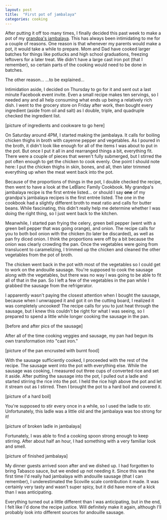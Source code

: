 ```yaml
---
layout: post
title:  "First pot of jambalaya"
categories: cooking
---
```


After putting it off too many times, I finally decided this past week to make a pot of my [grandpa's jambalaya](https://douglasleblanc.wordpress.com/2014/12/30/one-leblanc-tradition/). This has always been intimidating to me for a couple of reasons. One reason is that whenever my parents would make a pot, it would take a while to prepare. Mom and Dad have cooked larger batches for things like potlucks and high school graduations, freezing leftovers for a later treat. We didn't have a large cast iron pot (that I remember), so certain parts of the cooking would need to be done in batches.

The other reason... ...to be explained...

Intimidation aside, I decided on Thursday to go for it and sent out a last minute Facebook event invite. Even a small recipe makes ten servings, so I needed any and all help consuming what ends up being a relatively rich dish. I went to the grocery store on Friday after work, then bought every ingredient (aside from oil and salt) as I double, triple, and quadruple checked the ingredient list. 

[picture of ingredients and cookware to go here]

On Saturday around 4PM, I started making the jambalaya. It calls for boiling chicken thighs in broth with cayenne pepper and vegetables. As I poured in the broth, it didn't look like enough for all of the items I was about to put in the pot. But once I put it all in and rearranged things a bit, everything fit. There were a couple of pieces that weren't fully submerged, but I stirred the pot often enough to get the chicken to cook evenly. One point I should note here: I put the chicken thighs in skin, bones, and all, then later trimmed everything up when the meat went back into the pot.

Because of the proportions of things in the pot, I double checked the recipe, then went to have a look at the LeBlanc Family Cookbook. My grandpa's jambalaya recipe is the first entrée listed... or should I say **one** of my grandpa's jambalaya recipes is the first entrée listed. The one in the cookbook had a slightly different broth to meat ratio and calls for butter beans. While fascinating, this didn't really help me determine whether I was doing the right thing, so I just went back to the kitchen.

Meanwhile, I started pan frying the celery, green bell pepper (went with a green bell pepper that was going orange), and onion. The recipe calls for you to both boil onion with the chicken (to later be discarded), as well as pan fry diced onion. I think the proportions were off by a bit because the onion was clearly crowding the pan. Once the vegetables were going from translucent to caramelizing, I trimmed up the chicken and cleaned the other vegetables from the pot of broth. 

The chicken went back in the pot with most of the vegetables so I could get to work on the andouille sausage. You're supposed to cook the sausage along with the vegetables, but there was no way I was going to be able to fit all of that in the pan. So I left a few of the vegetables in the pan while I grabbed the sausage from the refrigerator.

I apparently wasn't paying the closest attention when I bought the sausage, because when I unwrapped it and got it on the cutting board, I realized it was completely uncooked! The recipe calls for you to just heat through the sausage, but I knew this couldn't be right for what I was seeing, so I prepared to spend a little while longer cooking the sausage in the pan.

[before and after pics of the sausage]

After all of the time cooking veggies and sausage, my pan had begun its own transformation into "cast iron."

[picture of the pan encrusted with burnt food]

With the sausage sufficiently cooked, I proceeded with the rest of the recipe. The sausage went into the pot with everything else. While the sausage was cooking, I measured out three cups of converted rice and set it aside. After putting the sausage into the pot, I pulled out a ladle and started stirring the rice into the pot. I held the rice high above the pot and let it stream out as I stirred. Then I brought the pot to a hard boil and covered it.

[picture of a hard boil]

You're supposed to stir every once in a while, so I used the ladle to stir. Unfortunately, this ladle was a little old and the jambalaya was too strong for it! 

[picture of broken ladle in jambalaya]

Fortunately, I was able to find a cooking spoon strong enough to keep stirring. After about half an hour, I had something with a very familiar look and smell.

[picture of finished jambalaya]

My dinner guests arrived soon after and we dished up. I had forgotten to bring Tabasco sauce, but we ended up not needing it. Since this was the first time I'd really had jambalaya with andouille sausage (that I can remember), I underestimated the Scoville scale contribution it made. It was certainly very tasty and wasn't super spicy, but it did have more of a kick than I was anticipating.

Everything turned out a little different than I was anticipating, but in the end, I felt like I'd done the recipe justice. Will definitely make it again, although I'll probably look into different sources for andouille sausage.
